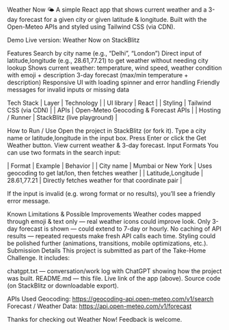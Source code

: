 Weather Now 🌤️
A simple React app that shows current weather and a 3-day forecast for a given city or given latitude & longitude. Built with the Open-Meteo APIs and styled using Tailwind CSS (via CDN).

Demo
Live version: Weather Now on StackBlitz

Features
Search by city name (e.g., “Delhi”, “London”)
Direct input of latitude,longitude (e.g., 28.61,77.21) to get weather without needing city lookup
Shows current weather: temperature, wind speed, weather condition with emoji + description
3-day forecast (max/min temperature + description)
Responsive UI with loading spinner and error handling
Friendly messages for invalid inputs or missing data


Tech Stack
| Layer | Technology | | UI library | React | | Styling | Tailwind CSS (via CDN) | | APIs | Open-Meteo Geocoding & Forecast APIs | | Hosting / Runner | StackBlitz (live playground) |

How to Run / Use
Open the project in StackBlitz (or fork it).
Type a city name or latitude,longitude in the input box.
Press Enter or click the Get Weather button.
View current weather & 3-day forecast.
Input Formats
You can use two formats in the search input:

| Format | Example | Behavior | | City name | Mumbai or New York | Uses geocoding to get lat/lon, then fetches weather | | Latitude,Longitude | 28.61,77.21 | Directly fetches weather for that coordinate pair |

If the input is invalid (e.g. wrong format or no results), you’ll see a friendly error message.

Known Limitations & Possible Improvements
Weather codes mapped through emoji & text only — real weather icons could improve look.
Only 3-day forecast is shown — could extend to 7-day or hourly.
No caching of API results — repeated requests make fresh API calls each time.
Styling could be polished further (animations, transitions, mobile optimizations, etc.).
Submission Details
This project is submitted as part of the Take-Home Challenge. It includes:

chatgpt.txt — conversation/work log with ChatGPT showing how the project was built.
README.md — this file.
Live link of the app (above).
Source code (on StackBlitz or downloadable export).


APIs Used
Geocoding: https://geocoding-api.open-meteo.com/v1/search
Forecast / Weather Data: https://api.open-meteo.com/v1/forecast

Thanks for checking out Weather Now! Feedback is welcome.
